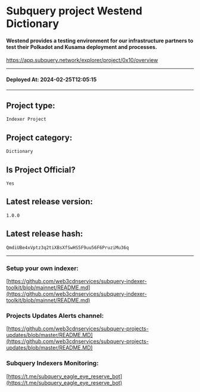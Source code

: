 # Subquery project Westend Dictionary
####  Westend provides a testing environment for our infrastructure partners to test their Polkadot and Kusama deployment and processes.

https://app.subquery.network/explorer/project/0x10/overview
____
#### Deployed At: 2024-02-25T12:05:15
____

## Project type:
`Indexer Project`

## Project category:
`Dictionary`

## Is Project Official?
`Yes`

## Latest release version:
`1.0.0`

## Latest release hash:
`QmdiUBe4xVptz3q2tiXBsXfSwHS5F9uu56F6PruziMu36q`



___
### Setup your own indexer:

[https://github.com/web3cdnservices/subquery-indexer-toolkit/blob/mainnet/README.md](https://github.com/web3cdnservices/subquery-indexer-toolkit/blob/mainnet/README.md)

### Projects Updates Alerts channel:

[https://github.com/web3cdnservices/subquery-projects-updates/blob/master/README.MD](https://github.com/web3cdnservices/subquery-projects-updates/blob/master/README.MD)

### Subquery Indexers Monitoring:

[https://t.me/subquery_eagle_eye_reserve_bot](https://t.me/subquery_eagle_eye_reserve_bot)